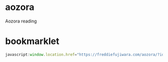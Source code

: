 # aozora
Aozora reading

# bookmarklet
```JavaScript
javascript:window.location.href="https://freddiefujiwara.com/aozora/?id="+window.location.href.replace(/^http.*card/,"").replace(/.html$/,'')
```
